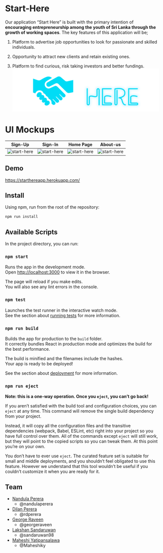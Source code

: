 # Start-Here

Our application “Start Here” is built with the primary intention of **encouraging entrepreneurship among the youth of Sri Lanka through the growth of working spaces**.
The key features of this application will be;

1. Platform to advertise job opportunities to look for passionate and skilled individuals.

2. Opportunity to attract new clients and retain existing ones.

3. Platform to find curious, risk taking investors and better fundings.
![start-here](src/assets/starthere.png)

# UI Mockups
| Sign-Up | Sign-In | Home Page | About-us |
|:-:|:-:|:-:|:-:|
| ![start-here](src/mockups/4.png) | ![start-here](src/mockups/5.png) | ![start-here](src/mockups/1.png) | ![start-here](src/mockups/2.png) 


## Demo
https://starthereapp.herokuapp.com/ 


## Install
Using npm, run from the root of the repository:

```sh
npm run install
```

## Available Scripts

In the project directory, you can run:

### `npm start`

Runs the app in the development mode.<br />
Open [http://localhost:3000](http://localhost:3000) to view it in the browser.

The page will reload if you make edits.<br />
You will also see any lint errors in the console.

### `npm test`

Launches the test runner in the interactive watch mode.<br />
See the section about [running tests](https://facebook.github.io/create-react-app/docs/running-tests) for more information.

### `npm run build`

Builds the app for production to the `build` folder.<br />
It correctly bundles React in production mode and optimizes the build for the best performance.

The build is minified and the filenames include the hashes.<br />
Your app is ready to be deployed!

See the section about [deployment](https://facebook.github.io/create-react-app/docs/deployment) for more information.

### `npm run eject`

**Note: this is a one-way operation. Once you `eject`, you can’t go back!**

If you aren’t satisfied with the build tool and configuration choices, you can `eject` at any time. This command will remove the single build dependency from your project.

Instead, it will copy all the configuration files and the transitive dependencies (webpack, Babel, ESLint, etc) right into your project so you have full control over them. All of the commands except `eject` will still work, but they will point to the copied scripts so you can tweak them. At this point you’re on your own.

You don’t have to ever use `eject`. The curated feature set is suitable for small and middle deployments, and you shouldn’t feel obligated to use this feature. However we understand that this tool wouldn’t be useful if you couldn’t customize it when you are ready for it.

## Team

- [Nandula Perera](https://https://www.linkedin.com/in/nandulaperera/) 
  - @nandulaperera
- [Dilan Perera](https://https://www.linkedin.com/in/dilan-perera-b89a23190/) 
  - @rdperera
- [George Raveen](https://https://www.linkedin.com/in/george-raveen-a998129b/) 
  - @georgeraveen
- [Lakshan Sandaruwan](https://https://www.linkedin.com/in/lakshan-sandaruwan-199100165/) 
  - @sandaruwan98
- [Maheshi Yatipansalawa](https://https://www.linkedin.com/in/maheshi-yatipansalawa-a28155199/)
  - @Maheshiky
